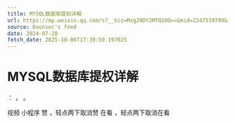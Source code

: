 ```yaml
---
title: MYSQL数据库提权详解
url: https://mp.weixin.qq.com/s?__biz=Mzg2NDY2MTQ1OQ==&mid=2247519799&idx=1&sn=9d172a52277b0d4000501c2fde44393c
source: Doonsec's feed
date: 2024-07-20
fetch_date: 2025-10-06T17:39:50.197025
---
```


# MYSQL数据库提权详解

：
，
。

视频
小程序
赞
，轻点两下取消赞
在看
，轻点两下取消在看